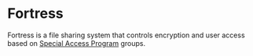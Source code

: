 # Fortress

Fortress is a file sharing system that controls encryption and user access based on [Special Access Program](https://en.wikipedia.org/wiki/Special_access_program) groups.
